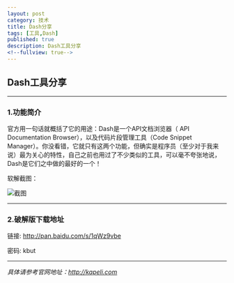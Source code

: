 ```yaml
---
layout: post
category: 技术
title: Dash分享
tags: [工具,Dash]
published: true
description: Dash工具分享
<!--fullview: true-->
---
```



## Dash工具分享

---

### 1.功能简介

官方用一句话就概括了它的用途：Dash是一个API文档浏览器（ API Documentation Browser），以及代码片段管理工具（Code Snippet Manager）。你没看错，它就只有这两个功能，但确实是程序员（至少对于我来说）最为关心的特性，自己之前也用过了不少类似的工具，可以毫不夸张地说，Dash是它们之中做的最好的一个！

软解截图：

![截图](http://dl.iteye.com/upload/attachment/0068/7591/80db8278-4de8-3916-bc7a-4ba63c832696.jpg "Dash截图")

---

### 2.破解版下载地址

链接: <http://pan.baidu.com/s/1qWz9vbe> 

密码: kbut

---

*具体请参考官网地址：<http://kapeli.com>*
